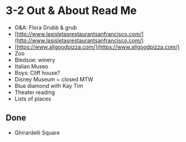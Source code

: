 # 3-2 Out & About Read Me

* O&A: Flora Grubb & grub
* [http://www.lasisletasrestaurantsanfrancisco.com/](http://www.lasisletasrestaurantsanfrancisco.com/)
* [https://www.allgoodpizza.com/](https://www.allgoodpizza.com/)
* Zoo
* Bledsoe: winery
* Italian Museo
* Boys: Cliff house?
* Disney Museum ~ closed MTW
* Blue diamond with Kay Tim
* Theater reading
* Lists of places

## Done

* Ghirardelli Square